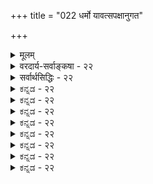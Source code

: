 +++
title = "022 धर्मो यावत्सपक्षानुगत"

+++
<details><summary>मूलम्</summary>

धर्मो यावत्सपक्षानुगत उपधिरित्यभ्युपेतस्त्वयाऽपि त्यागे तस्यात्र तद्वच्छिथिलितनियमाः क्वापि नोपाधयः स्युः ।  
तादृग्धर्मात्ययाच्च प्रकरणसमता स्यान्न चातिप्रसङ्गः पक्षादिस्थित्यबाधान्निरुपधिकतया स्यात्परात्मानुमा तु ॥ २२ ॥
</details>

<details><summary>वरदार्य-सर्वाङ्कषा - २२</summary>

उपाधिः 

403 

[ कार्यत्वहेतुकानुमानम् सोपाधिकम् ] 

167. धर्मो यावत्सपक्षानुगत उपधिरित्यभ्युपेतस्त्वयाऽपि 

त्यागे तस्यात्र तद्वत् शिथिलितनियमाः क्वापि नोपाधयः स्युः । 



उक्तेश्वरानुमाने शरीरजन्यत्वमुपाधिं प्रदर्शयति-धर्म इत्यादि । **यावत्सपक्षानुगतः** = **यावत्सु** = सकलेषु **सपक्षेषु** = निश्चितसाध्यवत्सु **अनुगतः** = **अनुवर्तमानः** = व्याप्तः धर्मः उपधिः - उपाधिः इति **त्वयापि** = नैय्यायिकेनापि **अभ्युपेतः** = अङ्गीकृतः । **सकलसपक्षेषु** = साध्यवत्सु वर्तमान इत्यनेन यत्र यत्र साध्यम्, तत्र सर्वत्र वर्तमानः साध्यव्यापक इति यावत् । इतरविशेषणान्यर्थसिद्धानि । साध्यव्यापकत्वस्य प्रधानत्वात्तस्य कण्ठत उक्तिः ॥ 

1. 





साध्यव्यापकत्वे सति साधनाव्यापकत्वं हि उपाधेर्लक्षणम् । तत्र साध्यव्यापकत्वस्यैव दूषकतोपयोगित्वात्प्राधान्यम् । हेतुः साध्यव्यभिचारी, साध्यव्यापकोपाधिव्यभिचरितत्वात्; यत् यद्व्यापकव्यभिचारि, तत् तद्व्यभिचारि, यथा घटत्वव्यापकपृथिवीत्वव्यभिचारि जलत्वम्, घटत्वव्यभिचारि - इति व्यभिचारोन्नायकत्वरूपदूषकत्वे साध्यव्यापकत्वस्यैव प्रयोजकत्वम् । एवं सत्प्रतिपक्षोन्नायकत्वेऽपि – पक्षः साध्याभाववान्, साध्यव्यापकोपाध्यभावात्, यत् यद्व्यापकाभाववत्, तत् तदभाववत् - यथा घटत्वव्यापकपृथिवीत्वाभाववत् जलम्, घटत्वाभाववदिति साध्यव्यापकत्वस्यैव दूषकताप्रयोजकत्वम् । अतस्तावन्मात्रोपादानं मूले । परन्तु साध्यव्यापकत्वमात्रस्योपाधिलक्षणत्वे, 'शब्दः अनित्यः, कृतकत्वात्' इत्यत्राश्रावणत्वमुपाधिः स्यात् । कृतकत्वं यत्र – इति चेत्; पक्षे शब्देऽपि वर्तते; तत्र श्रावणत्वस्यैव सत्त्वेनाश्रावणत्वं नास्तीति साधनाव्यापकत्वम् आगतम् । यत्रानित्यत्वम् घटादौ, तत्राश्रावणत्वमस्तीति साध्यव्यापकत्वम् । एवञ्च साध्यव्यापकत्वे सति साधनाव्यापकत्वम् अश्रावणत्वे वर्तते इति अश्रावणत्वमुपाधिः स्यात् । अतः साध्यव्याप्यत्वमावश्यकम् । एवं सति, यत्र अश्रावणत्वम्, तत्रानित्यत्वमिति नास्ति, गोत्वादिजातौ श्रावणत्वसत्वेऽपि अनित्यत्वस्याभावात्, जातेर्नित्यत्वात् । अतः साध्यव्यापकत्वमात्रं न पर्याप्तमिति साध्यव्याप्यत्वमप्यावश्यकम् । तथा च साध्यव्यापकत्वे सति, साध्यव्याप्यत्वे सति साधनाव्यापकत्वमुपाधिरित्युपाधेर्लक्षणमिति केचित् । एतत्तत्त्वं त्वग्रे (बुद्धि.43) भविष्यति । एवञ्च प्रकृते ' क्षित्यङ्कुरादिकं सकर्तृकम्, कार्यत्वात्' इत्यनुमाने शरीरजन्यत्वमुपाधिः । यत्र सकर्तृकत्वम्, घटादौ, तत्र शरीरजन्यत्वम्; यत्र शरीरजन्यत्वम्, तत्र सकर्तृकत्वम् इति साध्यसमव्याप्यत्वं शरीरजन्यत्वे वर्तते । कार्यत्वं यत्राङ्कुरादौ पक्षे, तत्र शरीरजन्यत्वं नास्ति इति साधनाव्यापकत्वमित्युक्तानुमाने शरीरजन्यत्वमुपाधिरिति सोपाधिकत्वाद्धेतोर्व्याप्यत्वासिद्धिर्दोष इति दुष्टहेतुरयम् ॥ 

I 

। 

ननु शरीरजन्यत्वस्योपाधित्वे तस्य दूषकत्वं सत्प्रतिपक्षोन्नायकत्वेन, व्यभिचारोन्नायकत्वेन वा वक्तव्यम् । क्षित्यङ्करादिकम् सकर्तृकत्वाभाववत्, सकर्तृकत्वव्यापकशरीरजन्यत्वाभावात् - 'यत् यद्व्यापकाभाववत्, तत् तदभाववत्, यथा घटत्वव्यापकपृथिवीत्वाभाववत् जलं घटत्वाभाववत्' इति । अथवा ‘कार्यत्वं सकर्तृकत्वव्यभिचारि, सकर्तृकत्वव्यापकशरीरजन्यत्वव्यभिचारित्वात् । यत् यद्व्यापकव्यभिचारि,

404 

तत् तद्व्यभिचारि, यथा घटत्वव्यापकपृथिवीत्वव्यभिचारि जलत्वम्, घटत्वव्यभिचारि' इति । अत्र तौ जन्यत्वे शरीरविशेषणं प्रविष्टम्, तस्य प्रयोजनं किम्? इत्याक्षेपे - तादृशविशेषणाभावे हेतोः स्वरूपासिद्धिदोषापत्तिः; क्षित्यङ्करादिरूपपक्षे जन्यत्वस्य सत्त्वेन जन्यत्वाभावरूपहेतोरभावेन 'हेत्वभाववत्पक्षः स्वरूपासिद्धिः’ इतिलक्षणस्वरूपासिद्धेः संभवः । शरीरपदविशेषणे तु, क्षित्यङ्करादौ पक्षे शरीरजन्यत्वस्याभावात्, हेतोः पक्षवृत्तित्वात् हेत्वभाववान् पक्षो न भवतीति स्वरूपासिद्धेः परिहारः । परन्तु ' हेतुघटक दलानां व्यभिचारवारकतयैव सार्थक्यम्' इति नियमात्, स्वरूपासिद्धिवारणार्थं विशेषणदानं न सङ्गच्छते । उक्तनियमानङ्गीकारे, महानसादावपि वह्न्यभावसाधनप्रसङ्गेन, 'पर्वतो वह्निमान् धूमात्, यथा महानसम्' इति प्रयोगो न स्यात्, महानसरूपदृष्टान्तासिद्धेः । तथा हि - 'महानसम् वह्न्यभाववत्, जलात्,' इत्यनुमानेन महानसे वह्न्यभाव एव सिद्ध्येत् । न च जलं ह्रदादावेव स्यात्, न तु महानसे इति स्वरूपासिद्धिरिति वाच्यम्, केवलजलस्यासंभवेऽपि, घटादिवृत्तित्वविशिष्टजलस्य सत्त्वान्महानसे । पाकोपयोगितया महानसे घटादौ जलस्यावश्यंभावात् । एवञ्च 'महानसं वह्न्यभाववत्, घटवृत्तित्वविशिष्टजलात्' इत्यनुमानस्य निर्दुष्टत्वात्, 'पर्वतो वह्निमान् धूमात्, यथा महानसम्' इत्यादौ दृष्टान्तासिद्धिप्रसङ्गः । अतः 'हेतुघटकदलानां व्यभिचारवारकतयैव सार्थक्यम्, न त्वसिद्धिवारकतया' इति नियम आवश्यकः । 'महानसं वह्न्यभाववत्, ज़लात्' इत्यत्र व्यभिचारदोषाभावेन, 'घटवृत्तित्व' रूपविशेषणदानासंभवेन, स्वरूपासिद्धेर्दुर्वारत्वेन, न दृष्टान्तासिद्धिः । एवञ्च क्षित्यङ्करादिकं न सकर्तृकम्, शरीरजन्यत्वाभावात्' इति सत्प्रतिपक्षानुमाने शरीरपदस्य व्यभिचारवारकत्वाभावेन व्यर्थं विशेषणम् । न च क्षित्यङ्कुरादौ शरीरजन्यत्वस्य कुत्राप्यदर्शनेन शरीरजन्यत्वाभावस्य प्रत्यक्षसिद्धत्वेन तन्निवेशे का हानिः ? इति शङ्कयम् ; 'पर्वतो वह्निमान्, नीलधूमात्, ' इत्यादाविव हेतोः व्यर्थविशेषणघटितत्वापत्तेः । तावता का हानिः ? इति चेत्; लघुधर्मसमनियतगुरुधर्मस्याभावप्रतियोगितानवच्छेदकत्वेन, अन्वयव्यतिरेकव्याप्त्योर्ग्रहणासंभवः । यत्र हेतुस्तत्र साध्यम् इत्यन्वयः, साध्याभावः तत्र हेत्वाभावः इति व्यतिरेकः । द्वयमपि व्याप्तिग्रहणं प्रत्यावश्यकम् । एवञ्च व्यतिरेकग्रहणसमये 'यत्र व्यह्निर्नास्ति, तत्र नीलधूमोऽपि नास्ति इति वक्तव्यम् । धूमत्वापेक्षया नीलधूमत्वस्य गुरुधर्मतया तदवच्छेदेनाभावबुद्धेरसंभवेन व्याप्तिग्रहणासंभवात् 'पर्वतो वह्निमान्, नीलधूमात्,' इत्यत्र व्याप्यत्वासिद्धिः॥ 

यत्र 

एवञ्च प्रकृते जन्यत्वापेक्षया शरीरजन्यत्वस्य गुरुधर्मत्वेनावच्छेदकत्वासंभवेन तद्धर्मरूपेण व्याप्तिग्रहणस्यैवासंभवात् शरीरजन्यत्वं नोपाधिर्भवेदित्यत्राह - त्याग इत्यादि । अत्र अस्य **त्यागे** =क्षित्यङ्कुरादौ शरीराजन्यत्वस्य प्रत्यक्षसिद्धत्वेन, शरीरजन्यत्वस्योपाधित्वं प्रत्यक्षसिद्धमिति हेतोस्सोपाधिकत्वेऽपि, येन केन प्रकारेण तर्कबलात्तस्य दोषत्वत्यागे, **तद्वत्** = एवमेव **शिथिलितनयाः** = येन केन प्रकारेण तर्कदूषितास्सन्तः **उपाधयः** = उपाधिदोषाः **क्वापि** = कुत्रापि न **स्युः** = दोषा न भवेयुः । 'नरशिरःकपालं शुचि प्राण्यङ्गत्वात्, शङ्खवत्' इति शङ्खदृष्टान्तेन मनुष्यकपालास्थिनश्शुचित्वे आपादिते, 'स्पृष्ट्वा नरशिरोऽस्थ्यादि सवासा जलमाविशेत्' इति धर्मशास्त्रवचनात् 'विहितत्वम्' उपाधिरित्युच्यते । यत्र शुचित्वम्, तत्र विहितत्वमिति साध्यव्यापकत्वम्; यत्र प्राण्यङ्गत्वम्, तत्र पक्षे विहितत्वं नास्तीति साधनाव्यापकत्वमिति विहितत्त्वमुपाधिर्वैदिकै- 

। 

405 

तादृग्धर्मात्ययाच्च प्रकरणसमता स्यान्न चातिप्रसङ्गः 

पक्षादिस्थित्यबाधान्निरुपधिकतया स्यात् परात्मानुमा तु ॥22॥ 



रुच्यते । धर्मस्यातिसूक्ष्मत्वेन शास्त्रैकगम्यत्वादेवमुच्यते । ' तादृशशास्त्रे किं प्रमाणम्' इत्याक्षेपेण शास्त्रस्यैव त्यागे उक्तानुमाने विहितत्वमुपाधिरेव न स्यात् । एवं क्षित्यङ्करादौ शरीराजन्यत्वस्य प्रत्यक्षसिद्धत्वात्, तस्योपाधित्वासिद्धौ, व्यर्थविशेषणत्वं नास्तीत्येव वक्तव्यमित्युक्तानुमानं सोपाधिकमेवेति व्यर्थविशेषणत्वाद्यापादनमपि व्यर्थमेव । अतश्च प्रकृतेऽपि **तादृग्धर्मात्ययात्** = तादृशस्य शरीरजन्यत्वरूपस्य धर्मस्य **अत्ययात्** = अभावात् प्रकरणसमता च **स्यात्** = हेतोस्सप्रतिपक्षत्वदोषोऽपि स्यात् ॥ 

नन्वेवं सति, पक्षेतरत्वमपि सर्वत्रोपाधिः स्यात् । तथा च 'पर्वतो वह्निमान् धूमात्' इत्यादावपि पर्वतेतरत्वमुपाधिः स्यात् । यत्र वह्निः महानसादौ, तत्र पर्वतेतरत्वं वर्तते इति साध्यव्यापकत्वम् । यत्र धूमः पर्वते, तत्र पर्वतेतरत्वं नास्तीति साधनाव्यापकत्वमपि पक्षभूतपर्वतान्तर्भावेण वर्तत इति पर्वतेतरत्वमुपाधिः स्यादिति लोके कुत्राप्यनुमानप्रयोग एव न स्यादित्यत्राह - न चेत्यादि । तावता लोके कुत्रापि अतिप्रसङ्गः अनुमानाप्रवृत्त्यापादनम् न **च** = नैव भवति । कुतः ? इति चेत् — **पक्षादिस्थित्यबाधात्** = पक्षसपक्षविपक्षाणामसङ्कीर्णलक्षणस्य सत्त्वेन, उपाधिसामान्यलक्षणे 'पक्षेतरभिन्नत्व' विशेषणेन च न काप्यव्यवस्था । तथा चोक्तेश्वरानुमाने शरीरजन्यत्वस्योपाधित्वात्, न तेनेश्वरसिद्धिः ॥ 



नन्वेवं सति लोके परशरीरे जीवात्मानुमानमपि दुश्शकम् । अस्तु ! का हानिः ? श्रुत्यैव जीवात्मनोऽपि सिद्धेरिति चेत्, प्रवृत्तिनिवृत्त्यादिभिः परात्मानुमानस्य लोकसिद्धत्वात् । स्वात्मदृष्टान्तेन मुखप्रसादमुखमालिन्यादिर्भिर्हि लोके सर्वेऽपि परशरीरे वर्तमानमात्मानं तस्य सुखदुःखादिकं च जानन्तस्तदनुगुणं व्यवहरन्तीति सर्वानुभवसिद्धम् । अत एव महर्षिर्गोतमोऽपि - 'इच्छाद्वेषप्रयत्नसुखदुःखज्ञानान्यात्मनो लिङ्गम्' (न्या.1-1-10) इत्यसूत्रयत् । स्वात्मनः 'अहम्' इति प्रतीतिविषयत्वेऽपि परात्मनस्तथाऽप्रतीतेरनुमानमुपन्यस्तमित्याह भाष्यकारोऽपि । परात्मानुमानानङ्गीकारे लोकव्यवहारास्सर्वे, गुरुशिष्यभावादिश्च सर्वं शून्यं भवेत् । अतः अतीन्द्रियाणां श्रुत्यैव सिद्धिरित्यादिकमाग्रहमात्रमिति चेत्, तत्राह - परात्मानुमा **तु** = परशरीरगतजीवात्मानुमानं तु **निरुपधिकतया** = उपाध्यभावात् **स्यात्** = भवेत्, ईश्वरानुमानं तु न तथा, ईश्वरस्यालौकिकत्वेन तथानुमानासंभवात् ॥ 

अयमाशयः – स्वशरीरदृष्टान्तेन परशरीरात्मानुमानम्, स्वात्मदृष्टान्तेन परात्मसुखदुःखाद्यनुमानं वा सर्वसाक्षिकं न केनाप्यपलपितुं शक्यते । परं त्वेवमनुमानेन सिद्ध्यन्नीश्वरोऽस्मतुल्य एवं कश्चन चेतनस्स्यात्, न त्वस्मद्विलक्षणः । ननु अस्मद्विलक्षण इत्यस्य कोऽर्थः ? किं स चेतन एव न भवति ? तर्हि स जडः स्यात् । तथा चाद्भुतमेव साधितमीश्वरानुमाननिराकर्त्रा वेदान्तिना त्वया । अतो जीववैलक्षण्यशब्दस्यार्थः क इति चेत्; न । जीवपरमात्मनोरेकजातीयत्वस्यैव वस्तुतोऽभावात् । चिदचिदीश्वररूपेणैव तत्त्वविभागात् । चित्त्वस्येश्वरत्वस्य चात्यन्तविलक्षणत्वात् । तर्हीश्वरस्य चित्त्वमेव नास्ति वा? इति प्रश्ने, 'ओम्' इत्येवो - 



406 

त्तरम् । परिमितप्रज्ञमात्रवृत्ति तत्पदं ईश्वरे कथं स्यात् ? अन्यथा तत्त्वत्रयविभागस्यैवासंबद्धत्वापत्तिः । तर्हि किमीश्वरोऽचित्स्यात् ? केनोक्तं तथा? परं तु तत्त्वत्रयविभागः खल्वसंकीर्णो वक्तव्यः । अतस्सोपाधिकचित्त्वमेव 'चित्' तत्त्वम् । तत्तु ईश्वरस्य नास्त्येवेति न कश्चन दोषः । इतरत्सर्वं तार्किकवासनामूलकम् । आत्मपदमुभयसाधारणमित्यादिकमपि नौपनिषदम्, उपनिषत्सु तत्पदस्य परमात्मासाधारणत्वात् । आत्मत्वं तु न जातिः, किन्तु प्रत्यक्त्वमेव । तच स्वस्मै भासमानत्वरूपं सखण्डोपाधिरेव । प्रमेयत्वादिकमपि तथैव । ' मम साधर्म्य - मागताः' (गी.14-2) इत्यादिकमपि स्थूलपरिचयार्थमेव । अतो येन केनापि रूपेणोभयलिङ्गत्वं जीवस्य नास्ती चुभयोरेकजातियोगो नास्तीत्येव परमं तत्त्वम् । एवञ्च परात्मानुमानं स्यादेव, न परमात्मानुमानम् ॥ 

ननु भोः ! कथं तर्हि 'भूतात्मा चेन्द्रियात्मा च बुद्ध्यात्मा च तथा भवान् । जीवात्मा परमात्मा च त्वमेवं पञ्चधा स्थितः' इति वचनमिति चेत्- 

किं नु जीर्णयितुं शक्तस्त्वमीदृशविचारणाम् । अत्रैव वर्तते सूक्ष्मम् श्रीरामानुजहृद्गतम् ॥ योऽवदद्भेदवादादित्रितयाद्दूरगं मतम् । न त्यक्तुं सकलान् पूर्वग्रहादीनल्पदृक् क्षमः ॥ पुनःपुनश्च वक्तव्यं मन्तव्यं च पुनः पुनः । पण्डितैरपि दुर्ज्ञेयं प्रायोऽन्यो वेत्तु तत् कथम् ॥ एकमेवात्मतत्त्वं तत् भूतात्मावधिविस्तृतम् । चित्रं सर्वात्मकं भाति सांकर्यं न च तावता ॥ चतुष्कोटिविनिर्मुक्तं तत्त्वं शून्यं यथा विदुः । वैदिकास्तु तथा ब्रह्मतत्त्वं सर्वात्मकं विदुः ॥ किं न श्रुतं तस्य नामसहस्रेष्वजितात्मनः । शून्यं पदं गुणं वक्ति कीदृशं त्वृषिसंमतम् ॥ किं नु जीर्णयितुं शक्यं तत्पदं निरुपाधिकम् । विना विशेषणपदं कथञ्चिद्यततां भवान् ॥ 'एकत्वे सति नानात्वं नानात्वे सति चैकता । अचिन्त्यं ब्रह्मणो रूपं कस्तद्वेदितुमर्हति ॥ ' कथं वादत्रयमपि तैराचार्यैः समर्थितम् । परस्परविरोधं तं किं न जानन्ति, हन्त ! 1 वर्णयामश्च समये त्वेतत्तत्त्वं सुविस्तम् । विज्ञानमन्यदन्यच्च ज्ञानं तस्मान्न संकरः ॥ विज्ञानं तु विवेकाय ज्ञानमात्मार्थमेव च । जडद्रव्यसरे प्रोक्तमेतत् स्पष्टं सुविस्तरम् ॥ 

ते 11 

अत एव चिदचिदीश्वरविभागं कुर्वतामाचार्याणामाशय एव जीवेश्वरयोः परस्परमत्यन्तवैलक्षण्यसूचकः । येन केनापि साजात्यमपि दुर्वचमेव । अत एव ' न तत्समश्चाभ्यधिकश्च दृश्यते' (श्वे. 6-8) इत्यादिश्रुतिः । ' अधिकं तु भेदनिर्देशात्' (ब्र.सू. 2-1-22 ) इति भगवान् बादरायणः । ' भेदनिर्देश' स्यैव प्रकृते पर्याप्तत्वे, ‘अधिकन्तु' इत्याधिक्यकीर्तनं कुतः ? तावतैवातृप्यन्नाचार्यः पुनस्सूत्रयति ' अश्मादिवच्च तदनुपपत्तिः' (ब्र.सू. 2-1-23 ) इति । एतत्सूत्रे जीवब्रह्माभेदवादिनि श्रीशङ्कराचार्ये 'पृथिवीत्वाविशेषेऽपि लोष्टाश्मवज्रवैडूर्ययोरिव जीवब्रह्मणोरस्ति वैलक्षण्यम्' इति उभयोरेकजातीयत्वमङ्गीकृत्य भाषयितरि, भगवद्रामानुजाचार्यास्तु 'लोष्टाश्मादीनामचेतनानां यथा ब्रह्मसाजात्यलेशोऽपि न वक्तुं शक्यः; एवमेव जीवब्रह्मणोरपि' इति बभाषिरे इत्यवधेयमेतत् । ' तदेव ब्रह्म त्वं विद्धि नेदं यदिदमुपासते' (केन. 1-4) इत्यस्यापीदमेव तात्पर्यम्। ‘इदम्' इति निर्देश्यम् वस्तु कथं वोपासितुं शक्यम् । एतादृशं विलक्षणमद्भुतं वस्तु 'अनन्यप्रोक्ते गतिरत्र नास्ति ' ( कठ. 1-2-8) इत्युक्तरीत्योपदेशैकगम्यमित्यभिप्रायेणैव 'श्रुतेस्तु शब्द- 

407 



मूलत्वात्' (ब्र.सू.2-1-27 ) इति शब्दमूलत्वं ब्रह्मण उच्यते । न चोपनिषदां पठनेन, केवलविचारणेन वा ब्रह्मावगन्तुं शक्यमित्याशयः । एतद्दृष्ट्यैवेश्वरानुमाननिराकरणम्, न तु वादकथादृष्ट्या ॥ 



परमार्थतस्तु – गौतमीयं न्यायशास्त्रमीश्वरसाधने न व्यग्रं कुत्रचित् । वेदप्रामाण्यशेषतया ' मन्त्रायुर्वेदप्रामाण्यवच्च तत्प्रामाण्यमाप्तप्रामाण्यात्' (न्या. सू. 2-1-69) इत्येतावन्मात्रं वक्ति । अत एव 'इन्द्रियार्थ सन्निकर्षजन्यं... प्रत्यक्षम् ' ( न्या. सू. 1-1-4) इत्यस्मदीयप्रत्यक्षमेव लक्षयति । ईश्वरप्रत्यक्षस्येन्द्रियजन्यत्वाभावादव्याप्तिरित्यादिकमर्वाचीनानामेव । अस्य 'लोकायतम्' इति नामासीदित्यप्यसकृदुक्तम् । मध्यकालिकबौद्धैर्जेनैश्चेश्वरनिराकरणे, वेदान्तिषु मौनमाश्रितेषु युक्तिकुशलैः कैश्चित् तेभ्य उत्तरदानायेश्वरानुमानं प्रादर्शि । न हि बौद्धादीनां मुखं पिधातुं शक्यं वेदवाक्योपन्यासेन, वेदप्रामाण्यस्यापि तैर्निरासात् । अत ईश्वरानुमानदूषणादिकं स्वगोष्ठीसमयमात्रम् । 'न्यायचर्चेयमीशस्य मननव्यपदेशभाक् । उपासना तु क्रियते श्रवणानन्तरागता ॥' (न्या. कु. 1) इति ईश्वरानुमानादेर्मननरूपतां वदन्तो न्यायचार्याः परमवेदान्तिन एव । 'गुरुमुपास्ते' इत्यादौ उपासनापदस्य विपुलार्थकत्वदर्शनात् श्रवणमननादिकमप्युपासनाविशेष एवेत्यभिप्रायेणात्र 'उपासना' पदं मनने प्रायोज्याचार्येण । महातार्किकः कुमारिलोऽपि ' इत्याह नास्तिक्यनिराकरिष्णुरात्मास्तितां भाष्यकृदत्र युक्त्या । दृढत्वमेतद्विषयप्रबोधः प्रयाति वेदान्तनिषेवणेन ॥ ' ( श्लो. वा. आत्म) इतीश्वरविषये वेदान्त्येव । परन्तु वेदान्तिनः कियद्वा केशाकेशिरता इतीदं किं तेन निरीक्षितम् ! शास्त्राणां मर्यादातिलङ्घनादिकमर्वाचीनानामेवेत्यप्यसकृदभ्यधायि । ' इत्थं श्रीवेङ्कटेशः श्रुतममत जगन्मूलकन्दं मुकुन्दम् ' ( अद्र. 134 ) इतिन्यायाचार्यमनुगच्छन्त एत आचार्यसार्वभौमाः, केवलं शिष्यशिक्षणायैवेश्वरानुमानं विस्तरशो व्यामृशन् । एतदपि शास्त्रयोनित्वाधिकरणस्यार्वाचीनव्याख्यानानुरोधेन । तदधिकरणस्य प्राचीनानां व्याख्यापि प्रदर्शयिष्यते समनन्तरमेव ॥ 

1 

'यश्च मूढतमो लोके यश्च बुद्धेः परं गतः । तावुभौ सुखमेधेते किश्यत्यन्तरितो जनः ॥' अन्तः शान्तिं न विन्दन्ति यतोऽन्तर्नास्तिकाः क्रमात् । इत्युक्तन्यायतः प्रायोऽन्तरिता बहवो जनाः ॥ येन केन प्रकारेण बुद्धिरीशे प्रतिष्ठिता । कथञ्चित्प्राप्नुयाद्यस्याध्यवसायस्वरूपताम् ॥ स एव धन्यो धर्मात्मा तादृक् लोके सुदुर्लभः । न बुद्धिभेदं जनयेद्वासनाग्रस्तचेतसाम् ॥ बुद्धिरेव महामाया बुद्धिरेव रिपुर्महान् । इति मत्वार्पयेत्तां तु परमात्मपदाब्जयोः ॥ एतावदेव कर्तव्यमिच्छतां स्वात्मनो हितम् । इत्येव सर्वशास्त्राणामाचार्याणां च घोषणा ॥ सन्तोष्टव्यं न तर्केषु, लक्ष्यं विस्मृत्य जन्मनः । वेदान्तशास्त्रे चर्चाया नाधिकं स्थानमिष्यते ॥ २२ ॥
</details>

<details><summary>सर्वार्थसिद्धिः - २२</summary>

धर्मो यावत्सपक्षानुगत उपधिरित्यभ्युपेतस्त्वयाऽपि  
त्यागे तस्यात्र तद्वच्छिथिलितनियमाः क्वापि नोपाधयः स्युः ।  
तादृग्धर्मात्ययाच्च प्रकरणसमता स्यान्न चातिप्रसङ्गः  
पक्षादिस्थित्यबाधान्निरुपधिकतया स्यात्परात्मानुमा तु ॥ २२ ॥  
सोपाधिकत्वमपि दर्शयितुमाह - धर्म इति ॥ यावत्सपक्षानुगतः - पक्षे विपक्षे चावर्तमानस्सपक्षाभिव्याप्त इत्यर्थः । अस्ति चात्र तादृशो धर्मः शरीरजन्यत्वम् । यद्यप्यसौ पक्षीकृते शरीरगुणादिविशेषे वर्तते, तथाऽपि साधनव्यापकत्वाभावात् स्वनिवृत्त्या साध्यनिवर्तनशक्तेश्चोपाधिः स्यादेव । तादृशस्य धर्मस्यात्रोपाधित्वानङ्गीकारेऽतिप्रसङ्गमाह – त्याग इति । न हि निषिद्धत्वादीनामेतस्य च विशेषोऽस्ति, येन त एव तत्रतत्रोपाधयः स्युः, नासावत्रेति नियम्येत । एवं सोपाधिकत्वे मतभेदेन व्याप्यत्वासिद्धिः, व्यापकनिवृत्त्या व्याप्यनिवृत्तिर्वा स्यादिति भावः । शरीराजन्यत्वसमबलत्वाभिमाने प्रतिरोधमाह - तादृगिति । ननूपाधौ प्रतिसाधने च शरीरोपादानं व्यर्थम्; आत्मादिषु जन्यत्वनिवृत्तिमात्रेण सकर्तृकत्वनिवृत्तावुपपन्नायां विशिष्टनिवृत्त्यनपेक्षणात् । अतो निरुपाधिकं निष्प्रतिसाधनं च विश्वकृदनुमानम् । मैवम्; क्षित्यादिकं सकर्तृकमित्यत्र न हि कर्तृसंबन्धमात्रं साध्यम्, सिद्धसाधनत्वात्; सन्ति हि त्वत्पक्षे कुम्भादिकर्तारश्चेतनाः स्वरूपतस्सर्वत्र संबद्धाश्च तैः क्षित्यादयः; अस्मत्पक्षेऽपि - 'अङ्गुलस्याष्टभागोऽपि न सोऽस्ति द्विजसत्तम । न सन्ति प्राणिनो यत्र कर्मबन्धनिबन्धनाः ॥' दारुण्यग्निर्यथा तैलं तिले तद्वत्पुमानपि । इत्यादिभिस्सर्वमचेतनं पुण्यपापकर्तृचेतनमिश्रम्; अतस्सकर्तृकमिति चेतनव्यापारपूर्वकत्वं साध्यम् । तत्र व्यापारपूर्वकत्वनिवृत्तिमात्रेण कादाचित्कत्वनिवृत्त्युपपत्तौ तद्विशेषणवैयर्थ्यं स्यात् । व्याप्त्युपयोगाभावेऽपि सिद्धसाधनत्वनिवृत्त्यै तदुपादानमिति चेत्तर्हि शरीराजन्यत्वेऽप्यसिद्धिपरिहारे विशेषणं समर्थमाशङ्क्य एकामसिद्धिं परिहरतो द्वितीयापत्तेरित्युक्तं वितथं स्यात् । ननु ज्ञानादित्रिकवान् कर्ता, तत्पूर्वकत्वे साध्ये व्यापारगर्भतया न पृथग्व्यापारपदोपादानं येन विशेषणवैयर्थ्यापत्तिरिति चेन्न, अन्यतमनिवृत्तिमात्रेण कार्यत्वनिवृत्तपपत्तौ त्रिकोपादानवैयर्थ्यात् । अन्यतमसाधने त्वदिष्टमसाधितं स्यात् । शेषं शास्त्रतः सेत्स्यतीति चेन्न; कार्यत्वनिवृत्तेर्हेतुपूर्वकत्वनिवृत्तिप्रयुक्ततया प्रयत्नादिनिवृत्तेरप्रयोजकतापातात् । तदिह तत्तद्विशेषव्यतिरेकस्यापि व्याप्तिनिवेशाङ्गीकारे शरीरजन्यत्वव्यतिरेकेऽपि न वैयर्थ्यं वाच्यमिति । नन्वेवमदृष्टचरसौधादिदर्शने सावयवत्वात् कार्यत्वमनुमाय तत एव तदुक्तिकर्तृमत्त्वानुमानं कुलालादिपूर्वकत्वनिवृत्त्या बाध्येत प्रतिरुध्येत वेति मन्दशङ्कां वारयति - चेति । व्याप्ति तदभावाभ्यां विशेषादिति शेषः । यद्यव्यापकधर्मस्य निवर्त्यतया प्रत्यवस्थीयेत, तदा सर्वत्र तस्याः सुलभत्वात् क्वचिदप्यनुमाने पक्षो न स्यात् । साध्यवत्तया वर्ण्यमानो हि पक्षः । तदभावे तत्सापेक्षौ सपक्षविपक्षावपि न स्याताम्; ततोऽनुमानकथैवोत्सीदेत् । प्रस्तुतेऽपि नैवं प्रसङ्गः, तद्व्याप्तेरुक्तत्वादित्यभिप्रायेणाह - पक्षादीति । यद्वा, शरीरजन्यत्वमुपाधिरित्यत्र पक्षव्यवच्छेदार्थं हि विशेषणम्, तथा सति पक्षेतरत्वमप्युपाधिः स्यादित्यत्रोक्तं - न चेति । नात्र पक्षान्यत्वेऽतिप्रसङ्गः, उपाधेस्साध्यसमव्याप्तिस्वीकारपक्षे अन्वयव्यतिरेकिणि पक्षेतरत्वस्य साध्यातिव्याप्तत्वात्, केवलान्वयिनि साध्यसमव्याप्तत्वेऽपि पक्षेतरत्वान्यत्वेनाप्युपाधेर्विशेषणात्; अन्यथाऽनुमानोच्छेदप्रसङ्गात् । इयमेव साध्यव्यापित्वमात्रमुपाधेरपेक्षितमिति पक्षेऽपि गतिः । ईदृशं चेदं शरीरजन्यत्वमिहोपाधिः स्यादेवेति । पक्षेतरत्वे तूपाधौ पूर्ववदेव पक्षादिव्यवस्था भज्येत, इह तु न तथेत्याह - पक्षादीति । ईश्वरानुमानाभावे तद्वत्स्वेतरात्मानुमानमपि न स्यात्, स्वात्मसाध्येष्वेव व्याप्तिनियमप्रसक्तेरित्यत्राह - निरुपधिकतयेति । यदि परशरीरस्थलिङ्गैः कर्तुर्भोक्तुश्चानुमाने स्वशरीरस्थतया स्वकर्तृकतया वा व्याप्तिरवच्छिद्येत, तदा हृदयविसंवादः; चेतनान्तरानुमानाभावे व्युत्पत्तिरेव न स्यात्; कुतश्शिष्याचार्यवादिप्रतिवादिशत्रुमित्रादिसंव्यवहारः? श्लो. नच स्वेनान्यदेहादेरधिष्ठानादिसंभवः । सौभरिन्यायतस्तत्तत्प्रतिसन्धिप्रसङ्गतः ॥ न च स्वान्यानुमानेऽपि विजातीयत्वकल्पना । निरुपाधिस्ता तत्र भवेदनुमितेस्ततः ॥ तुशब्दः कल्पनागौरवनिवृत्त्यर्थः, उक्तबाधकतर्कसूचनार्थो वा । किंच – श्लो. परदेहस्थलिङ्गानामन्यथासिद्धिकल्पने । स्वदेहेऽपि तथैवेति नैरात्म्यमवशिष्यते ॥ आगमादात्मनां सिद्धावीश्वरस्य तु किं पुनः । परात्मनिश्चयाभावे त्वागमोऽपि न सेत्स्यति ॥ २२ ॥
</details>


<details><summary>ಕನ್ನಡ - २२</summary>

196 

- 167- [ईश्वरानुमानदल्लि उपाधि निरूपणॆ 

[ श्लोक 22 

आ अनुमानदल्लि उपाधि दोषवन्नु प्रदर्शिसुत्तारॆ-यावत्स पक्षानुगतः धर्मः उपधिः इति त्वया सि अभ्युपेतः ऎल्ला सपक्षगळल्लू यावुदु इरुवुदो, अदे उपादियागुत्तदॆ ऎम्बुदु निमगू सम्मतवे आगिदॆ. अत्र तस्य त्यागे तद्वत् शिथिलित नियमा क्वापि उपाधयः न स्युः प्रकृतदल्लि आ नियमवन्नु त्यजिसिदरॆ अव रवर इष्टदन्तॆ ऎल्ला नियमगळू सडिलगॊण्डु ऎल्ल उपाधिये इल्लदे होगुत्तदॆ. 

साध्यविरुव ऎल्ल कडॆयल्लि इद्दु पक्षदल्लि इल्लदिरुवुदे उपाधि. इदन्ने “साध्यव्यापकः साधनाव्यापकः उपाधिः' ऎन्नुत्तारॆ. 'अयोगोळकं धूमवत्, वक्के' ऎन्दु हेळिदाग, अल्लि साध्यवाद धूमविरुव ऎल्ला कडॆयल्लि आर्द्रॆस्थन हसिकट्टिगॆ इरुत्तदॆ. पक्षवाद काद कब्बिणदल्लि इरुवुदिल्ल. आदुदरिन्द अल्लि 'आर्दन' उपाधियागुत्तदॆ. 

प्रकृत ईश्वरानुमानदल्लू साध्यवाद सकर्तकत्वविरुव घटादि गळल्लि शरीरजन्यत्वविरुत्तदॆ. पक्षवाद पृथिव्यादिगळल्लि शरीरजन्यत्वविल्ल. आदुदरिन्द 'शरीर जन्यत्व' उपाधियागुत्तदॆ. एनादरॊन्दु कुयुक्ति यिन्द इदन्नु अल्लगळॆदरॆ ऎल्ल व्यवस्थॆयू हीगॆ सडिलगॊण्डु उपाधि 

यॆम्बुदे यावुदू ऎल्लू इल्ल ऎन्दागुत्तदॆ. 

प्रकृत-तादृष्ण र्मात्ययाच्च प्रकरणसमता स्यात् अन्तह उपाधिरूपवाद शरीरजत्व पक्षदल्लिल्लद कारण हेतुविनल्लि 'सतिपक्ष दोषबरुत्तदॆ. 

'पृथिव्यादिकं अकर्तक, शरीराजन्यत्वात्' ऎन्दु हिन्दॆ हेळिद ईश्वरानुमानक्कॆ प्रत्यनुमान बरुवुदरिन्द मॊदलनॆय अनुमान सत्पतिपक्ष दोषवुळ्ळदागुत्तदॆ. 

पक्षदल्लिल्लद धर्मवे उपाधियादरॆ ऎल्ला अनुमानगळल्लू पक्षेत रत्व उपाधियागबेकागुत्तदॆ ऎन्दरॆ, पत्पादिस्थित्य बाधात् न च अति प्रसङ्गः-पक्ष लक्षणादिगळु व्यवस्थितवागिरुवुदरिन्द अन्तह अतिप्रसङ्गश्लोक 23] 

168- 

नायकसर 

[व्यतिरेकानुमानदिन्दलू ईश्वर सिद्धिसुवुदिल्ल] 

197 

सर्वस्यानीतहेतोरसि च निरसनं द्रक्षसि स्वप्रंसगे 

श्रुत्यात्र वाप्तिसिद्धावलननुमितिभिर्निष्टलस्सम्प्लवोs पि । बरुवुदिल्ल. उपाधिलक्षणदल्लि 'पक्षेतरत्वभिन्नष्टे सति' ऎम्ब विशेषण वन्नु ऎल्लरू सेरिसबेकागिरुवुदरिन्द 'पक्षेतरत्व' उपाधियागलारदु. 

सर्वथा अतीयवाद वस्तुगळल्लि अनुमान प्रवृत्तिसुवन्तिल्ल वॆन्दरॆ मत्तॊन्दु शरीरदल्लिरुव आत्मनन्नु ऎन्दू नावु नोडिल्लद कारण आ आत्मनन्नु अवन चलनादिगळिन्द अनुमान माडलु हेगॆ साध्य? ऎन्दरॆ परात्मानुमा तु निरुपधिकतया स्यात् तन्न शरीर वलनद दृष्टान्न प्रतियॊब्बरिगू अनुभवसिद्धवाद कारण उपाध्यादिदोष प्रसक्तियिल्लदिरुवुदरिन्द बेरॆ आत्मनन्नु अनुमानदिन्द तिळियुवुदरल्लि याव तॊन्दरॆयू बरुवुदिल्ल ॥ २२ ।
</details>


<details><summary>ಕನ್ನಡ - २२</summary>

196 

- 167- [ईश्वरानुमानदल्लि उपाधि निरूपणॆ 

[ श्लोक 22 

आ अनुमानदल्लि उपाधि दोषवन्नु प्रदर्शिसुत्तारॆ-यावत्स पक्षानुगतः धर्मः उपधिः इति त्वया सि अभ्युपेतः ऎल्ला सपक्षगळल्लू यावुदु इरुवुदो, अदे उपादियागुत्तदॆ ऎम्बुदु निमगू सम्मतवे आगिदॆ. अत्र तस्य त्यागे तद्वत् शिथिलित नियमा क्वापि उपाधयः न स्युः प्रकृतदल्लि आ नियमवन्नु त्यजिसिदरॆ अव रवर इष्टदन्तॆ ऎल्ला नियमगळू सडिलगॊण्डु ऎल्ल उपाधिये इल्लदे होगुत्तदॆ. 

साध्यविरुव ऎल्ल कडॆयल्लि इद्दु पक्षदल्लि इल्लदिरुवुदे उपाधि. इदन्ने “साध्यव्यापकः साधनाव्यापकः उपाधिः' ऎन्नुत्तारॆ. 'अयोगोळकं धूमवत्, वक्के' ऎन्दु हेळिदाग, अल्लि साध्यवाद धूमविरुव ऎल्ला कडॆयल्लि आर्द्रॆस्थन हसिकट्टिगॆ इरुत्तदॆ. पक्षवाद काद कब्बिणदल्लि इरुवुदिल्ल. आदुदरिन्द अल्लि 'आर्दन' उपाधियागुत्तदॆ. 

प्रकृत ईश्वरानुमानदल्लू साध्यवाद सकर्तकत्वविरुव घटादि गळल्लि शरीरजन्यत्वविरुत्तदॆ. पक्षवाद पृथिव्यादिगळल्लि शरीरजन्यत्वविल्ल. आदुदरिन्द 'शरीर जन्यत्व' उपाधियागुत्तदॆ. एनादरॊन्दु कुयुक्ति यिन्द इदन्नु अल्लगळॆदरॆ ऎल्ल व्यवस्थॆयू हीगॆ सडिलगॊण्डु उपाधि 

यॆम्बुदे यावुदू ऎल्लू इल्ल ऎन्दागुत्तदॆ. 

प्रकृत-तादृष्ण र्मात्ययाच्च प्रकरणसमता स्यात् अन्तह उपाधिरूपवाद शरीरजत्व पक्षदल्लिल्लद कारण हेतुविनल्लि 'सतिपक्ष दोषबरुत्तदॆ. 

'पृथिव्यादिकं अकर्तक, शरीराजन्यत्वात्' ऎन्दु हिन्दॆ हेळिद ईश्वरानुमानक्कॆ प्रत्यनुमान बरुवुदरिन्द मॊदलनॆय अनुमान सत्पतिपक्ष दोषवुळ्ळदागुत्तदॆ. 

पक्षदल्लिल्लद धर्मवे उपाधियादरॆ ऎल्ला अनुमानगळल्लू पक्षेत रत्व उपाधियागबेकागुत्तदॆ ऎन्दरॆ, पत्पादिस्थित्य बाधात् न च अति प्रसङ्गः-पक्ष लक्षणादिगळु व्यवस्थितवागिरुवुदरिन्द अन्तह अतिप्रसङ्गश्लोक 23] 

168- 

नायकसर 

[व्यतिरेकानुमानदिन्दलू ईश्वर सिद्धिसुवुदिल्ल] 

197 

सर्वस्यानीतहेतोरसि च निरसनं द्रक्षसि स्वप्रंसगे 

श्रुत्यात्र वाप्तिसिद्धावलननुमितिभिर्निष्टलस्सम्प्लवोs पि । बरुवुदिल्ल. उपाधिलक्षणदल्लि 'पक्षेतरत्वभिन्नष्टे सति' ऎम्ब विशेषण वन्नु ऎल्लरू सेरिसबेकागिरुवुदरिन्द 'पक्षेतरत्व' उपाधियागलारदु. 

सर्वथा अतीयवाद वस्तुगळल्लि अनुमान प्रवृत्तिसुवन्तिल्ल वॆन्दरॆ मत्तॊन्दु शरीरदल्लिरुव आत्मनन्नु ऎन्दू नावु नोडिल्लद कारण आ आत्मनन्नु अवन चलनादिगळिन्द अनुमान माडलु हेगॆ साध्य? ऎन्दरॆ परात्मानुमा तु निरुपधिकतया स्यात् तन्न शरीर वलनद दृष्टान्न प्रतियॊब्बरिगू अनुभवसिद्धवाद कारण उपाध्यादिदोष प्रसक्तियिल्लदिरुवुदरिन्द बेरॆ आत्मनन्नु अनुमानदिन्द तिळियुवुदरल्लि याव तॊन्दरॆयू बरुवुदिल्ल ॥ २२ ।
</details>



<details><summary>ಕನ್ನಡ - २२</summary>

196 

- 167- [ईश्वरानुमानदल्लि उपाधि निरूपणॆ 

[ श्लोक 22 

आ अनुमानदल्लि उपाधि दोषवन्नु प्रदर्शिसुत्तारॆ-यावत्स पक्षानुगतः धर्मः उपधिः इति त्वया सि अभ्युपेतः ऎल्ला सपक्षगळल्लू यावुदु इरुवुदो, अदे उपादियागुत्तदॆ ऎम्बुदु निमगू सम्मतवे आगिदॆ. अत्र तस्य त्यागे तद्वत् शिथिलित नियमा क्वापि उपाधयः न स्युः प्रकृतदल्लि आ नियमवन्नु त्यजिसिदरॆ अव रवर इष्टदन्तॆ ऎल्ला नियमगळू सडिलगॊण्डु ऎल्ल उपाधिये इल्लदे होगुत्तदॆ. 

साध्यविरुव ऎल्ल कडॆयल्लि इद्दु पक्षदल्लि इल्लदिरुवुदे उपाधि. इदन्ने “साध्यव्यापकः साधनाव्यापकः उपाधिः' ऎन्नुत्तारॆ. 'अयोगोळकं धूमवत्, वक्के' ऎन्दु हेळिदाग, अल्लि साध्यवाद धूमविरुव ऎल्ला कडॆयल्लि आर्द्रॆस्थन हसिकट्टिगॆ इरुत्तदॆ. पक्षवाद काद कब्बिणदल्लि इरुवुदिल्ल. आदुदरिन्द अल्लि 'आर्दन' उपाधियागुत्तदॆ. 

प्रकृत ईश्वरानुमानदल्लू साध्यवाद सकर्तकत्वविरुव घटादि गळल्लि शरीरजन्यत्वविरुत्तदॆ. पक्षवाद पृथिव्यादिगळल्लि शरीरजन्यत्वविल्ल. आदुदरिन्द 'शरीर जन्यत्व' उपाधियागुत्तदॆ. एनादरॊन्दु कुयुक्ति यिन्द इदन्नु अल्लगळॆदरॆ ऎल्ल व्यवस्थॆयू हीगॆ सडिलगॊण्डु उपाधि 

यॆम्बुदे यावुदू ऎल्लू इल्ल ऎन्दागुत्तदॆ. 

प्रकृत-तादृष्ण र्मात्ययाच्च प्रकरणसमता स्यात् अन्तह उपाधिरूपवाद शरीरजत्व पक्षदल्लिल्लद कारण हेतुविनल्लि 'सतिपक्ष दोषबरुत्तदॆ. 

'पृथिव्यादिकं अकर्तक, शरीराजन्यत्वात्' ऎन्दु हिन्दॆ हेळिद ईश्वरानुमानक्कॆ प्रत्यनुमान बरुवुदरिन्द मॊदलनॆय अनुमान सत्पतिपक्ष दोषवुळ्ळदागुत्तदॆ. 

पक्षदल्लिल्लद धर्मवे उपाधियादरॆ ऎल्ला अनुमानगळल्लू पक्षेत रत्व उपाधियागबेकागुत्तदॆ ऎन्दरॆ, पत्पादिस्थित्य बाधात् न च अति प्रसङ्गः-पक्ष लक्षणादिगळु व्यवस्थितवागिरुवुदरिन्द अन्तह अतिप्रसङ्गश्लोक 23] 

168- 

नायकसर 

[व्यतिरेकानुमानदिन्दलू ईश्वर सिद्धिसुवुदिल्ल] 

197 

सर्वस्यानीतहेतोरसि च निरसनं द्रक्षसि स्वप्रंसगे 

श्रुत्यात्र वाप्तिसिद्धावलननुमितिभिर्निष्टलस्सम्प्लवोs पि । बरुवुदिल्ल. उपाधिलक्षणदल्लि 'पक्षेतरत्वभिन्नष्टे सति' ऎम्ब विशेषण वन्नु ऎल्लरू सेरिसबेकागिरुवुदरिन्द 'पक्षेतरत्व' उपाधियागलारदु. 

सर्वथा अतीयवाद वस्तुगळल्लि अनुमान प्रवृत्तिसुवन्तिल्ल वॆन्दरॆ मत्तॊन्दु शरीरदल्लिरुव आत्मनन्नु ऎन्दू नावु नोडिल्लद कारण आ आत्मनन्नु अवन चलनादिगळिन्द अनुमान माडलु हेगॆ साध्य? ऎन्दरॆ परात्मानुमा तु निरुपधिकतया स्यात् तन्न शरीर वलनद दृष्टान्न प्रतियॊब्बरिगू अनुभवसिद्धवाद कारण उपाध्यादिदोष प्रसक्तियिल्लदिरुवुदरिन्द बेरॆ आत्मनन्नु अनुमानदिन्द तिळियुवुदरल्लि याव तॊन्दरॆयू बरुवुदिल्ल ॥ २२ ।
</details>


<details><summary>ಕನ್ನಡ - २२</summary>

196 

- 167- [ईश्वरानुमानदल्लि उपाधि निरूपणॆ 

[ श्लोक 22 

आ अनुमानदल्लि उपाधि दोषवन्नु प्रदर्शिसुत्तारॆ-यावत्स पक्षानुगतः धर्मः उपधिः इति त्वया सि अभ्युपेतः ऎल्ला सपक्षगळल्लू यावुदु इरुवुदो, अदे उपादियागुत्तदॆ ऎम्बुदु निमगू सम्मतवे आगिदॆ. अत्र तस्य त्यागे तद्वत् शिथिलित नियमा क्वापि उपाधयः न स्युः प्रकृतदल्लि आ नियमवन्नु त्यजिसिदरॆ अव रवर इष्टदन्तॆ ऎल्ला नियमगळू सडिलगॊण्डु ऎल्ल उपाधिये इल्लदे होगुत्तदॆ. 

साध्यविरुव ऎल्ल कडॆयल्लि इद्दु पक्षदल्लि इल्लदिरुवुदे उपाधि. इदन्ने “साध्यव्यापकः साधनाव्यापकः उपाधिः' ऎन्नुत्तारॆ. 'अयोगोळकं धूमवत्, वक्के' ऎन्दु हेळिदाग, अल्लि साध्यवाद धूमविरुव ऎल्ला कडॆयल्लि आर्द्रॆस्थन हसिकट्टिगॆ इरुत्तदॆ. पक्षवाद काद कब्बिणदल्लि इरुवुदिल्ल. आदुदरिन्द अल्लि 'आर्दन' उपाधियागुत्तदॆ. 

प्रकृत ईश्वरानुमानदल्लू साध्यवाद सकर्तकत्वविरुव घटादि गळल्लि शरीरजन्यत्वविरुत्तदॆ. पक्षवाद पृथिव्यादिगळल्लि शरीरजन्यत्वविल्ल. आदुदरिन्द 'शरीर जन्यत्व' उपाधियागुत्तदॆ. एनादरॊन्दु कुयुक्ति यिन्द इदन्नु अल्लगळॆदरॆ ऎल्ल व्यवस्थॆयू हीगॆ सडिलगॊण्डु उपाधि 

यॆम्बुदे यावुदू ऎल्लू इल्ल ऎन्दागुत्तदॆ. 

प्रकृत-तादृष्ण र्मात्ययाच्च प्रकरणसमता स्यात् अन्तह उपाधिरूपवाद शरीरजत्व पक्षदल्लिल्लद कारण हेतुविनल्लि 'सतिपक्ष दोषबरुत्तदॆ. 

'पृथिव्यादिकं अकर्तक, शरीराजन्यत्वात्' ऎन्दु हिन्दॆ हेळिद ईश्वरानुमानक्कॆ प्रत्यनुमान बरुवुदरिन्द मॊदलनॆय अनुमान सत्पतिपक्ष दोषवुळ्ळदागुत्तदॆ. 

पक्षदल्लिल्लद धर्मवे उपाधियादरॆ ऎल्ला अनुमानगळल्लू पक्षेत रत्व उपाधियागबेकागुत्तदॆ ऎन्दरॆ, पत्पादिस्थित्य बाधात् न च अति प्रसङ्गः-पक्ष लक्षणादिगळु व्यवस्थितवागिरुवुदरिन्द अन्तह अतिप्रसङ्गश्लोक 23] 

168- 

नायकसर 

[व्यतिरेकानुमानदिन्दलू ईश्वर सिद्धिसुवुदिल्ल] 

197 

सर्वस्यानीतहेतोरसि च निरसनं द्रक्षसि स्वप्रंसगे 

श्रुत्यात्र वाप्तिसिद्धावलननुमितिभिर्निष्टलस्सम्प्लवोs पि । बरुवुदिल्ल. उपाधिलक्षणदल्लि 'पक्षेतरत्वभिन्नष्टे सति' ऎम्ब विशेषण वन्नु ऎल्लरू सेरिसबेकागिरुवुदरिन्द 'पक्षेतरत्व' उपाधियागलारदु. 

सर्वथा अतीयवाद वस्तुगळल्लि अनुमान प्रवृत्तिसुवन्तिल्ल वॆन्दरॆ मत्तॊन्दु शरीरदल्लिरुव आत्मनन्नु ऎन्दू नावु नोडिल्लद कारण आ आत्मनन्नु अवन चलनादिगळिन्द अनुमान माडलु हेगॆ साध्य? ऎन्दरॆ परात्मानुमा तु निरुपधिकतया स्यात् तन्न शरीर वलनद दृष्टान्न प्रतियॊब्बरिगू अनुभवसिद्धवाद कारण उपाध्यादिदोष प्रसक्तियिल्लदिरुवुदरिन्द बेरॆ आत्मनन्नु अनुमानदिन्द तिळियुवुदरल्लि याव तॊन्दरॆयू बरुवुदिल्ल ॥ २२ ।
</details>



<details><summary>ಕನ್ನಡ - २२</summary>

196 

- 167- [ईश्वरानुमानदल्लि उपाधि निरूपणॆ 

[ श्लोक 22 

आ अनुमानदल्लि उपाधि दोषवन्नु प्रदर्शिसुत्तारॆ-यावत्स पक्षानुगतः धर्मः उपधिः इति त्वया सि अभ्युपेतः ऎल्ला सपक्षगळल्लू यावुदु इरुवुदो, अदे उपादियागुत्तदॆ ऎम्बुदु निमगू सम्मतवे आगिदॆ. अत्र तस्य त्यागे तद्वत् शिथिलित नियमा क्वापि उपाधयः न स्युः प्रकृतदल्लि आ नियमवन्नु त्यजिसिदरॆ अव रवर इष्टदन्तॆ ऎल्ला नियमगळू सडिलगॊण्डु ऎल्ल उपाधिये इल्लदे होगुत्तदॆ. 

साध्यविरुव ऎल्ल कडॆयल्लि इद्दु पक्षदल्लि इल्लदिरुवुदे उपाधि. इदन्ने “साध्यव्यापकः साधनाव्यापकः उपाधिः' ऎन्नुत्तारॆ. 'अयोगोळकं धूमवत्, वक्के' ऎन्दु हेळिदाग, अल्लि साध्यवाद धूमविरुव ऎल्ला कडॆयल्लि आर्द्रॆस्थन हसिकट्टिगॆ इरुत्तदॆ. पक्षवाद काद कब्बिणदल्लि इरुवुदिल्ल. आदुदरिन्द अल्लि 'आर्दन' उपाधियागुत्तदॆ. 

प्रकृत ईश्वरानुमानदल्लू साध्यवाद सकर्तकत्वविरुव घटादि गळल्लि शरीरजन्यत्वविरुत्तदॆ. पक्षवाद पृथिव्यादिगळल्लि शरीरजन्यत्वविल्ल. आदुदरिन्द 'शरीर जन्यत्व' उपाधियागुत्तदॆ. एनादरॊन्दु कुयुक्ति यिन्द इदन्नु अल्लगळॆदरॆ ऎल्ल व्यवस्थॆयू हीगॆ सडिलगॊण्डु उपाधि 

यॆम्बुदे यावुदू ऎल्लू इल्ल ऎन्दागुत्तदॆ. 

प्रकृत-तादृष्ण र्मात्ययाच्च प्रकरणसमता स्यात् अन्तह उपाधिरूपवाद शरीरजत्व पक्षदल्लिल्लद कारण हेतुविनल्लि 'सतिपक्ष दोषबरुत्तदॆ. 

'पृथिव्यादिकं अकर्तक, शरीराजन्यत्वात्' ऎन्दु हिन्दॆ हेळिद ईश्वरानुमानक्कॆ प्रत्यनुमान बरुवुदरिन्द मॊदलनॆय अनुमान सत्पतिपक्ष दोषवुळ्ळदागुत्तदॆ. 

पक्षदल्लिल्लद धर्मवे उपाधियादरॆ ऎल्ला अनुमानगळल्लू पक्षेत रत्व उपाधियागबेकागुत्तदॆ ऎन्दरॆ, पत्पादिस्थित्य बाधात् न च अति प्रसङ्गः-पक्ष लक्षणादिगळु व्यवस्थितवागिरुवुदरिन्द अन्तह अतिप्रसङ्गश्लोक 23] 

168- 

नायकसर 

[व्यतिरेकानुमानदिन्दलू ईश्वर सिद्धिसुवुदिल्ल] 

197 

सर्वस्यानीतहेतोरसि च निरसनं द्रक्षसि स्वप्रंसगे 

श्रुत्यात्र वाप्तिसिद्धावलननुमितिभिर्निष्टलस्सम्प्लवोs पि । बरुवुदिल्ल. उपाधिलक्षणदल्लि 'पक्षेतरत्वभिन्नष्टे सति' ऎम्ब विशेषण वन्नु ऎल्लरू सेरिसबेकागिरुवुदरिन्द 'पक्षेतरत्व' उपाधियागलारदु. 

सर्वथा अतीयवाद वस्तुगळल्लि अनुमान प्रवृत्तिसुवन्तिल्ल वॆन्दरॆ मत्तॊन्दु शरीरदल्लिरुव आत्मनन्नु ऎन्दू नावु नोडिल्लद कारण आ आत्मनन्नु अवन चलनादिगळिन्द अनुमान माडलु हेगॆ साध्य? ऎन्दरॆ परात्मानुमा तु निरुपधिकतया स्यात् तन्न शरीर वलनद दृष्टान्न प्रतियॊब्बरिगू अनुभवसिद्धवाद कारण उपाध्यादिदोष प्रसक्तियिल्लदिरुवुदरिन्द बेरॆ आत्मनन्नु अनुमानदिन्द तिळियुवुदरल्लि याव तॊन्दरॆयू बरुवुदिल्ल ॥ २२ ।
</details>


<details><summary>ಕನ್ನಡ - २२</summary>

196 

- 167- [ईश्वरानुमानदल्लि उपाधि निरूपणॆ 

[ श्लोक 22 

आ अनुमानदल्लि उपाधि दोषवन्नु प्रदर्शिसुत्तारॆ-यावत्स पक्षानुगतः धर्मः उपधिः इति त्वया सि अभ्युपेतः ऎल्ला सपक्षगळल्लू यावुदु इरुवुदो, अदे उपादियागुत्तदॆ ऎम्बुदु निमगू सम्मतवे आगिदॆ. अत्र तस्य त्यागे तद्वत् शिथिलित नियमा क्वापि उपाधयः न स्युः प्रकृतदल्लि आ नियमवन्नु त्यजिसिदरॆ अव रवर इष्टदन्तॆ ऎल्ला नियमगळू सडिलगॊण्डु ऎल्ल उपाधिये इल्लदे होगुत्तदॆ. 

साध्यविरुव ऎल्ल कडॆयल्लि इद्दु पक्षदल्लि इल्लदिरुवुदे उपाधि. इदन्ने “साध्यव्यापकः साधनाव्यापकः उपाधिः' ऎन्नुत्तारॆ. 'अयोगोळकं धूमवत्, वक्के' ऎन्दु हेळिदाग, अल्लि साध्यवाद धूमविरुव ऎल्ला कडॆयल्लि आर्द्रॆस्थन हसिकट्टिगॆ इरुत्तदॆ. पक्षवाद काद कब्बिणदल्लि इरुवुदिल्ल. आदुदरिन्द अल्लि 'आर्दन' उपाधियागुत्तदॆ. 

प्रकृत ईश्वरानुमानदल्लू साध्यवाद सकर्तकत्वविरुव घटादि गळल्लि शरीरजन्यत्वविरुत्तदॆ. पक्षवाद पृथिव्यादिगळल्लि शरीरजन्यत्वविल्ल. आदुदरिन्द 'शरीर जन्यत्व' उपाधियागुत्तदॆ. एनादरॊन्दु कुयुक्ति यिन्द इदन्नु अल्लगळॆदरॆ ऎल्ल व्यवस्थॆयू हीगॆ सडिलगॊण्डु उपाधि 

यॆम्बुदे यावुदू ऎल्लू इल्ल ऎन्दागुत्तदॆ. 

प्रकृत-तादृष्ण र्मात्ययाच्च प्रकरणसमता स्यात् अन्तह उपाधिरूपवाद शरीरजत्व पक्षदल्लिल्लद कारण हेतुविनल्लि 'सतिपक्ष दोषबरुत्तदॆ. 

'पृथिव्यादिकं अकर्तक, शरीराजन्यत्वात्' ऎन्दु हिन्दॆ हेळिद ईश्वरानुमानक्कॆ प्रत्यनुमान बरुवुदरिन्द मॊदलनॆय अनुमान सत्पतिपक्ष दोषवुळ्ळदागुत्तदॆ. 

पक्षदल्लिल्लद धर्मवे उपाधियादरॆ ऎल्ला अनुमानगळल्लू पक्षेत रत्व उपाधियागबेकागुत्तदॆ ऎन्दरॆ, पत्पादिस्थित्य बाधात् न च अति प्रसङ्गः-पक्ष लक्षणादिगळु व्यवस्थितवागिरुवुदरिन्द अन्तह अतिप्रसङ्गश्लोक 23] 

168- 

नायकसर 

[व्यतिरेकानुमानदिन्दलू ईश्वर सिद्धिसुवुदिल्ल] 

197 

सर्वस्यानीतहेतोरसि च निरसनं द्रक्षसि स्वप्रंसगे 

श्रुत्यात्र वाप्तिसिद्धावलननुमितिभिर्निष्टलस्सम्प्लवोs पि । बरुवुदिल्ल. उपाधिलक्षणदल्लि 'पक्षेतरत्वभिन्नष्टे सति' ऎम्ब विशेषण वन्नु ऎल्लरू सेरिसबेकागिरुवुदरिन्द 'पक्षेतरत्व' उपाधियागलारदु. 

सर्वथा अतीयवाद वस्तुगळल्लि अनुमान प्रवृत्तिसुवन्तिल्ल वॆन्दरॆ मत्तॊन्दु शरीरदल्लिरुव आत्मनन्नु ऎन्दू नावु नोडिल्लद कारण आ आत्मनन्नु अवन चलनादिगळिन्द अनुमान माडलु हेगॆ साध्य? ऎन्दरॆ परात्मानुमा तु निरुपधिकतया स्यात् तन्न शरीर वलनद दृष्टान्न प्रतियॊब्बरिगू अनुभवसिद्धवाद कारण उपाध्यादिदोष प्रसक्तियिल्लदिरुवुदरिन्द बेरॆ आत्मनन्नु अनुमानदिन्द तिळियुवुदरल्लि याव तॊन्दरॆयू बरुवुदिल्ल ॥ २२ ।
</details>



<details><summary>ಕನ್ನಡ - २२</summary>

196 

- 167- [ईश्वरानुमानदल्लि उपाधि निरूपणॆ 

[ श्लोक 22 

आ अनुमानदल्लि उपाधि दोषवन्नु प्रदर्शिसुत्तारॆ-यावत्स पक्षानुगतः धर्मः उपधिः इति त्वया सि अभ्युपेतः ऎल्ला सपक्षगळल्लू यावुदु इरुवुदो, अदे उपादियागुत्तदॆ ऎम्बुदु निमगू सम्मतवे आगिदॆ. अत्र तस्य त्यागे तद्वत् शिथिलित नियमा क्वापि उपाधयः न स्युः प्रकृतदल्लि आ नियमवन्नु त्यजिसिदरॆ अव रवर इष्टदन्तॆ ऎल्ला नियमगळू सडिलगॊण्डु ऎल्ल उपाधिये इल्लदे होगुत्तदॆ. 

साध्यविरुव ऎल्ल कडॆयल्लि इद्दु पक्षदल्लि इल्लदिरुवुदे उपाधि. इदन्ने “साध्यव्यापकः साधनाव्यापकः उपाधिः' ऎन्नुत्तारॆ. 'अयोगोळकं धूमवत्, वक्के' ऎन्दु हेळिदाग, अल्लि साध्यवाद धूमविरुव ऎल्ला कडॆयल्लि आर्द्रॆस्थन हसिकट्टिगॆ इरुत्तदॆ. पक्षवाद काद कब्बिणदल्लि इरुवुदिल्ल. आदुदरिन्द अल्लि 'आर्दन' उपाधियागुत्तदॆ. 

प्रकृत ईश्वरानुमानदल्लू साध्यवाद सकर्तकत्वविरुव घटादि गळल्लि शरीरजन्यत्वविरुत्तदॆ. पक्षवाद पृथिव्यादिगळल्लि शरीरजन्यत्वविल्ल. आदुदरिन्द 'शरीर जन्यत्व' उपाधियागुत्तदॆ. एनादरॊन्दु कुयुक्ति यिन्द इदन्नु अल्लगळॆदरॆ ऎल्ल व्यवस्थॆयू हीगॆ सडिलगॊण्डु उपाधि 

यॆम्बुदे यावुदू ऎल्लू इल्ल ऎन्दागुत्तदॆ. 

प्रकृत-तादृष्ण र्मात्ययाच्च प्रकरणसमता स्यात् अन्तह उपाधिरूपवाद शरीरजत्व पक्षदल्लिल्लद कारण हेतुविनल्लि 'सतिपक्ष दोषबरुत्तदॆ. 

'पृथिव्यादिकं अकर्तक, शरीराजन्यत्वात्' ऎन्दु हिन्दॆ हेळिद ईश्वरानुमानक्कॆ प्रत्यनुमान बरुवुदरिन्द मॊदलनॆय अनुमान सत्पतिपक्ष दोषवुळ्ळदागुत्तदॆ. 

पक्षदल्लिल्लद धर्मवे उपाधियादरॆ ऎल्ला अनुमानगळल्लू पक्षेत रत्व उपाधियागबेकागुत्तदॆ ऎन्दरॆ, पत्पादिस्थित्य बाधात् न च अति प्रसङ्गः-पक्ष लक्षणादिगळु व्यवस्थितवागिरुवुदरिन्द अन्तह अतिप्रसङ्गश्लोक 23] 

168- 

नायकसर 

[व्यतिरेकानुमानदिन्दलू ईश्वर सिद्धिसुवुदिल्ल] 

197 

सर्वस्यानीतहेतोरसि च निरसनं द्रक्षसि स्वप्रंसगे 

श्रुत्यात्र वाप्तिसिद्धावलननुमितिभिर्निष्टलस्सम्प्लवोs पि । बरुवुदिल्ल. उपाधिलक्षणदल्लि 'पक्षेतरत्वभिन्नष्टे सति' ऎम्ब विशेषण वन्नु ऎल्लरू सेरिसबेकागिरुवुदरिन्द 'पक्षेतरत्व' उपाधियागलारदु. 

सर्वथा अतीयवाद वस्तुगळल्लि अनुमान प्रवृत्तिसुवन्तिल्ल वॆन्दरॆ मत्तॊन्दु शरीरदल्लिरुव आत्मनन्नु ऎन्दू नावु नोडिल्लद कारण आ आत्मनन्नु अवन चलनादिगळिन्द अनुमान माडलु हेगॆ साध्य? ऎन्दरॆ परात्मानुमा तु निरुपधिकतया स्यात् तन्न शरीर वलनद दृष्टान्न प्रतियॊब्बरिगू अनुभवसिद्धवाद कारण उपाध्यादिदोष प्रसक्तियिल्लदिरुवुदरिन्द बेरॆ आत्मनन्नु अनुमानदिन्द तिळियुवुदरल्लि याव तॊन्दरॆयू बरुवुदिल्ल ॥ २२ ।
</details>


<details><summary>ಕನ್ನಡ - २२</summary>

196 

- 167- [ईश्वरानुमानदल्लि उपाधि निरूपणॆ 

[ श्लोक 22 

आ अनुमानदल्लि उपाधि दोषवन्नु प्रदर्शिसुत्तारॆ-यावत्स पक्षानुगतः धर्मः उपधिः इति त्वया सि अभ्युपेतः ऎल्ला सपक्षगळल्लू यावुदु इरुवुदो, अदे उपादियागुत्तदॆ ऎम्बुदु निमगू सम्मतवे आगिदॆ. अत्र तस्य त्यागे तद्वत् शिथिलित नियमा क्वापि उपाधयः न स्युः प्रकृतदल्लि आ नियमवन्नु त्यजिसिदरॆ अव रवर इष्टदन्तॆ ऎल्ला नियमगळू सडिलगॊण्डु ऎल्ल उपाधिये इल्लदे होगुत्तदॆ. 

साध्यविरुव ऎल्ल कडॆयल्लि इद्दु पक्षदल्लि इल्लदिरुवुदे उपाधि. इदन्ने “साध्यव्यापकः साधनाव्यापकः उपाधिः' ऎन्नुत्तारॆ. 'अयोगोळकं धूमवत्, वक्के' ऎन्दु हेळिदाग, अल्लि साध्यवाद धूमविरुव ऎल्ला कडॆयल्लि आर्द्रॆस्थन हसिकट्टिगॆ इरुत्तदॆ. पक्षवाद काद कब्बिणदल्लि इरुवुदिल्ल. आदुदरिन्द अल्लि 'आर्दन' उपाधियागुत्तदॆ. 

प्रकृत ईश्वरानुमानदल्लू साध्यवाद सकर्तकत्वविरुव घटादि गळल्लि शरीरजन्यत्वविरुत्तदॆ. पक्षवाद पृथिव्यादिगळल्लि शरीरजन्यत्वविल्ल. आदुदरिन्द 'शरीर जन्यत्व' उपाधियागुत्तदॆ. एनादरॊन्दु कुयुक्ति यिन्द इदन्नु अल्लगळॆदरॆ ऎल्ल व्यवस्थॆयू हीगॆ सडिलगॊण्डु उपाधि 

यॆम्बुदे यावुदू ऎल्लू इल्ल ऎन्दागुत्तदॆ. 

प्रकृत-तादृष्ण र्मात्ययाच्च प्रकरणसमता स्यात् अन्तह उपाधिरूपवाद शरीरजत्व पक्षदल्लिल्लद कारण हेतुविनल्लि 'सतिपक्ष दोषबरुत्तदॆ. 

'पृथिव्यादिकं अकर्तक, शरीराजन्यत्वात्' ऎन्दु हिन्दॆ हेळिद ईश्वरानुमानक्कॆ प्रत्यनुमान बरुवुदरिन्द मॊदलनॆय अनुमान सत्पतिपक्ष दोषवुळ्ळदागुत्तदॆ. 

पक्षदल्लिल्लद धर्मवे उपाधियादरॆ ऎल्ला अनुमानगळल्लू पक्षेत रत्व उपाधियागबेकागुत्तदॆ ऎन्दरॆ, पत्पादिस्थित्य बाधात् न च अति प्रसङ्गः-पक्ष लक्षणादिगळु व्यवस्थितवागिरुवुदरिन्द अन्तह अतिप्रसङ्गश्लोक 23] 

168- 

नायकसर 

[व्यतिरेकानुमानदिन्दलू ईश्वर सिद्धिसुवुदिल्ल] 

197 

सर्वस्यानीतहेतोरसि च निरसनं द्रक्षसि स्वप्रंसगे 

श्रुत्यात्र वाप्तिसिद्धावलननुमितिभिर्निष्टलस्सम्प्लवोs पि । बरुवुदिल्ल. उपाधिलक्षणदल्लि 'पक्षेतरत्वभिन्नष्टे सति' ऎम्ब विशेषण वन्नु ऎल्लरू सेरिसबेकागिरुवुदरिन्द 'पक्षेतरत्व' उपाधियागलारदु. 

सर्वथा अतीयवाद वस्तुगळल्लि अनुमान प्रवृत्तिसुवन्तिल्ल वॆन्दरॆ मत्तॊन्दु शरीरदल्लिरुव आत्मनन्नु ऎन्दू नावु नोडिल्लद कारण आ आत्मनन्नु अवन चलनादिगळिन्द अनुमान माडलु हेगॆ साध्य? ऎन्दरॆ परात्मानुमा तु निरुपधिकतया स्यात् तन्न शरीर वलनद दृष्टान्न प्रतियॊब्बरिगू अनुभवसिद्धवाद कारण उपाध्यादिदोष प्रसक्तियिल्लदिरुवुदरिन्द बेरॆ आत्मनन्नु अनुमानदिन्द तिळियुवुदरल्लि याव तॊन्दरॆयू बरुवुदिल्ल ॥ २२ ।
</details>



